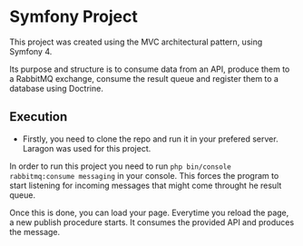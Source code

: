 # Symfony Project

This project was created using the MVC architectural pattern, using Symfony 4.

Its purpose and structure is to consume data from an API, produce them to a RabbitMQ exchange, consume the result queue and register them to a database using Doctrine.

## Execution

* Firstly, you need to clone the repo and run it in your prefered server. Laragon was used for this project.

In order to run this project you need to run ```php bin/console rabbitmq:consume messaging``` in your console. This forces the program to start listening for incoming
messages that might come throught he result queue.

Once this is done, you can load your page. Everytime you reload the page, a new publish procedure starts. It consumes the provided API and produces the message.
